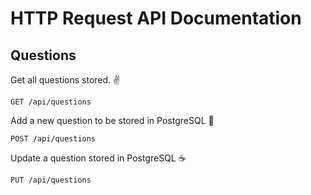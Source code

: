 # HTTP Request API Documentation

## Questions

Get all questions stored. ✌️
```
GET /api/questions
```


Add a new question to be stored in PostgreSQL 🤩
```
POST /api/questions
```

Update a question stored in PostgreSQL ☕️

```
PUT /api/questions
```
